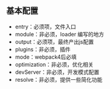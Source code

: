 ## 基本配置
- entry：必须项，文件入口
- module：非必须，loader 编写的地方
- output：必须项，最终产出js配置
- plugins：非必须，插件
- mode：webpack4后必填
- optimization：非必须，优化相关
- devServer：非必须，开发模式配置
- resolve：非必须，提供一些简化功能